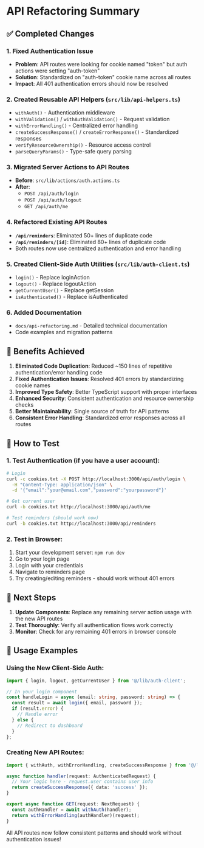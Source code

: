 # API Refactoring Summary

## ✅ Completed Changes

### 1. **Fixed Authentication Issue**
- **Problem**: API routes were looking for cookie named "token" but auth actions were setting "auth-token"
- **Solution**: Standardized on "auth-token" cookie name across all routes
- **Impact**: All 401 authentication errors should now be resolved

### 2. **Created Reusable API Helpers** (`src/lib/api-helpers.ts`)
- `withAuth()` - Authentication middleware
- `withValidation()` / `withAuthValidation()` - Request validation
- `withErrorHandling()` - Centralized error handling
- `createSuccessResponse()` / `createErrorResponse()` - Standardized responses
- `verifyResourceOwnership()` - Resource access control
- `parseQueryParams()` - Type-safe query parsing

### 3. **Migrated Server Actions to API Routes**
- **Before**: `src/lib/actions/auth.actions.ts`
- **After**: 
  - `POST /api/auth/login`
  - `POST /api/auth/logout`
  - `GET /api/auth/me`

### 4. **Refactored Existing API Routes**
- **`/api/reminders`**: Eliminated 50+ lines of duplicate code
- **`/api/reminders/[id]`**: Eliminated 80+ lines of duplicate code
- Both routes now use centralized authentication and error handling

### 5. **Created Client-Side Auth Utilities** (`src/lib/auth-client.ts`)
- `login()` - Replace loginAction
- `logout()` - Replace logoutAction  
- `getCurrentUser()` - Replace getSession
- `isAuthenticated()` - Replace isAuthenticated

### 6. **Added Documentation**
- `docs/api-refactoring.md` - Detailed technical documentation
- Code examples and migration patterns

## 🎯 Benefits Achieved

1. **Eliminated Code Duplication**: Reduced ~150 lines of repetitive authentication/error handling code
2. **Fixed Authentication Issues**: Resolved 401 errors by standardizing cookie names
3. **Improved Type Safety**: Better TypeScript support with proper interfaces
4. **Enhanced Security**: Consistent authentication and resource ownership checks
5. **Better Maintainability**: Single source of truth for API patterns
6. **Consistent Error Handling**: Standardized error responses across all routes

## 🔧 How to Test

### 1. Test Authentication (if you have a user account):
```bash
# Login
curl -c cookies.txt -X POST http://localhost:3000/api/auth/login \
  -H "Content-Type: application/json" \
  -d '{"email":"your@email.com","password":"yourpassword"}'

# Get current user
curl -b cookies.txt http://localhost:3000/api/auth/me

# Test reminders (should work now)
curl -b cookies.txt http://localhost:3000/api/reminders
```

### 2. Test in Browser:
1. Start your development server: `npm run dev`
2. Go to your login page
3. Login with your credentials
4. Navigate to reminders page
5. Try creating/editing reminders - should work without 401 errors

## 📝 Next Steps

1. **Update Components**: Replace any remaining server action usage with the new API routes
2. **Test Thoroughly**: Verify all authentication flows work correctly
3. **Monitor**: Check for any remaining 401 errors in browser console

## 🚀 Usage Examples

### Using the New Client-Side Auth:
```typescript
import { login, logout, getCurrentUser } from '@/lib/auth-client';

// In your login component
const handleLogin = async (email: string, password: string) => {
  const result = await login({ email, password });
  if (result.error) {
    // Handle error
  } else {
    // Redirect to dashboard
  }
};
```

### Creating New API Routes:
```typescript
import { withAuth, withErrorHandling, createSuccessResponse } from '@/lib/api-helpers';

async function handler(request: AuthenticatedRequest) {
  // Your logic here - request.user contains user info
  return createSuccessResponse({ data: 'success' });
}

export async function GET(request: NextRequest) {
  const authHandler = await withAuth(handler);
  return withErrorHandling(authHandler)(request);
}
```

All API routes now follow consistent patterns and should work without authentication issues! 